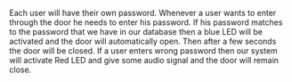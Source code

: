 Each user will have their own password. Whenever a user wants to enter through the door he needs to enter his password. If his password matches to the password that we have in our database then a blue LED will be activated and the door will automatically open. Then after a few seconds the door will be closed. If a user enters wrong password then our system will activate Red LED and give some audio signal and the door will remain close.
